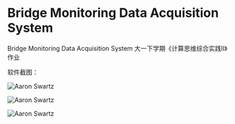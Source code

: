 # Bridge Monitoring Data Acquisition System
Bridge Monitoring Data Acquisition System 大一下学期《计算思维综合实践Ⅱ》作业

软件截图：

![Aaron Swartz](http://q5jq9hqq6.bkt.clouddn.com/%E6%A1%A5%E6%A2%81%E7%9B%91%E6%B5%8B%E7%B3%BB%E7%BB%9F%E6%88%AA%E5%9B%BE01.png)

![Aaron Swartz](http://q5jq9hqq6.bkt.clouddn.com/%E6%A1%A5%E6%A2%81%E7%9B%91%E6%B5%8B%E7%B3%BB%E7%BB%9F%E6%88%AA%E5%9B%BE02.png)

![Aaron Swartz](http://q5jq9hqq6.bkt.clouddn.com/%E6%A1%A5%E6%A2%81%E7%9B%91%E6%B5%8B%E7%B3%BB%E7%BB%9F%E6%88%AA%E5%9B%BE03.png)





